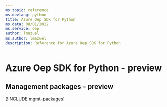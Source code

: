 ```yaml
---
ms.topic: reference
ms.devlang: python
title: Azure Oep SDK for Python
ms.data: 08/01/2022
ms.service: oep
author: lmazuel
ms.author: lmazuel
description: Reference for Azure Oep SDK for Python
---
```

# Azure Oep SDK for Python - preview

## Management packages - preview
[!INCLUDE [mgmt-packages](oep-mgmt-index.md)]